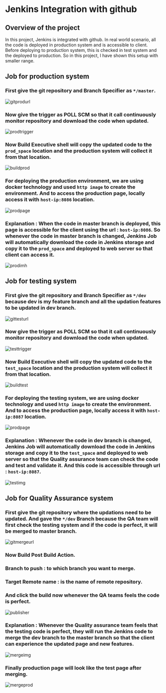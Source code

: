 # Jenkins Integration with github

## Overview of the project

In this project, Jenkins is integrated with github. In real world scenario, all the code is deployed in production system and is accessible to client. Before deploying to production system, this is checked in test system and the deployed to production.
So in this project, I have shown this setup with smaller range.

## Job for production system

### First give the git repository and Branch Specifier as ` */master `.

![gitprodurl](https://github.com/amalk-money/jenkinsProject/blob/master/screenShots/prodgiturl.png)

### Now give the trigger as POLL SCM so that it call continuously monitor repository and download the code when updated.

![prodtrigger](https://github.com/amalk-money/jenkinsProject/blob/master/screenShots/prodtrigger.png)

### Now Build Executive shell will copy the updated code to the ` prod_space ` location and the production system will collect it from that location.

![buildprod](https://github.com/amalk-money/jenkinsProject/blob/master/screenShots/buildprod.png)

### For deploying the production environment, we are using docker technology and used ` http image ` to create the environment. And to access the production page, locally access it with ` host-ip:8086 ` location.

![prodpage]( https://github.com/amalk-money/jenkinsProject/blob/master/screenShots/prodpage.png)

### Explanation : When the code in master branch is deployed, this page is accessible for the client using the url : `host-ip:8086`. So whenever the code in master branch is changed, Jenkins Job will automatically download the code in Jenkins storage and copy it to the `prod_space` and deployed to web server so that client can access it.
 
![prodimh]( https://github.com/amalk-money/jenkinsProject/blob/master/screenShots/productionimg.png)

## Job for testing system

### First give the git repository and Branch Specifier as ` */dev ` because dev is my feature branch and all the updation features to be updated in dev branch.

![gittesturl](https://github.com/amalk-money/jenkinsProject/blob/master/screenShots/gittesturl.png)

### Now give the trigger as POLL SCM so that it call continuously monitor repository and download the code when updated.

![testtrigger](https://github.com/amalk-money/jenkinsProject/blob/master/screenShots/triggertest.png)

### Now Build Executive shell will copy the updated code to the ` test_space ` location and the production system will collect it from that location.

![buildtest](https://github.com/amalk-money/jenkinsProject/blob/master/screenShots/buildtest.png)

### For deploying the testing system, we are using docker technology and used ` http image ` to create the environment. And to access the production page, locally access it with ` host-ip:8087 ` location.

![prodpage]( https://github.com/amalk-money/jenkinsProject/blob/master/screenShots/testpage.png)

### Explanation : Whenever the code in dev branch is changed, Jenkins Job will automatically download the code in Jenkins storage and copy it to the `test_space` and deployed to web server so that the Quality assurance team can check the code and test and validate it. And this code is accessible through url : `host-ip:8087`.
![testimg]( https://github.com/amalk-money/jenkinsProject/blob/master/screenShots/testingimg.png)

## Job for Quality Assurance system

### First give the git repository where the updations need to be updated. And gave the ` */dev ` Branch because the QA team will first check the testing system and if the code is perfect, it will be merged to master branch.

![gitmergeurl](https://github.com/amalk-money/jenkinsProject/blob/master/screenShots/giturlmerge.png)

### Now Build Post Build Action.
### Branch to push : to which branch you want to merge.
### Target Remote name : is the name of remote repository.
### And click the build now whenever the QA teams feels the code is perfect.

![publisher](https://github.com/amalk-money/jenkinsProject/blob/master/screenShots/gitpublisher.png)

### Explanation : Whenever the Quality assurance team feels that the testing code is perfect, they will run the Jenkins code to merge the dev branch to the master branch so that the client can experience the updated page and new features.
![mergeimg]( https://github.com/amalk-money/jenkinsProject/blob/master/screenShots/mergeimg.png)

### Finally production page will look like the test page after merging.
![mergeprod](https://github.com/amalk-money/jenkinsProject/blob/master/screenShots/mergeprod.png)
